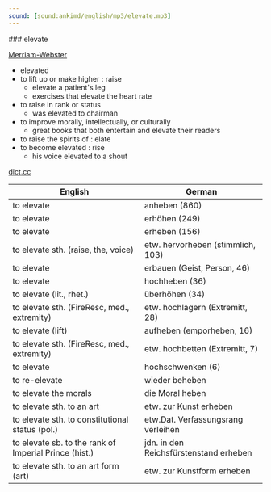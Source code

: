 ```yaml
---
sound: [sound:ankimd/english/mp3/elevate.mp3]
---
```


\### elevate

[Merriam-Webster](https://www.merriam-webster.com/dictionary/elevate)

- elevated
- to lift up or make higher : raise
    - elevate a patient's leg
    - exercises that elevate the heart rate
- to raise in rank or status
    - was elevated to chairman
- to improve morally, intellectually, or culturally
    - great books that both entertain and elevate their readers
- to raise the spirits of : elate
- to become elevated : rise
    - his voice elevated to a shout

[dict.cc](https://www.dict.cc/elevate)

| English        | German       |
| -------------- | ------------ |
| to elevate | anheben (860) |
| to elevate | erhöhen (249) |
| to elevate | erheben (156) |
| to elevate sth. (raise, the, voice) | etw. hervorheben (stimmlich, 103) |
| to elevate | erbauen (Geist, Person, 46) |
| to elevate | hochheben (36) |
| to elevate (lit., rhet.) | überhöhen (34) |
| to elevate sth. (FireResc, med., extremity) | etw. hochlagern (Extremitt, 28) |
| to elevate (lift) | aufheben (emporheben, 16) |
| to elevate sth. (FireResc, med., extremity) | etw. hochbetten (Extremitt, 7) |
| to elevate | hochschwenken (6) |
| to re-elevate | wieder beheben |
| to elevate the morals | die Moral heben |
| to elevate sth. to an art | etw. zur Kunst erheben |
| to elevate sth. to constitutional status (pol.) | etw.Dat. Verfassungsrang verleihen |
| to elevate sb. to the rank of Imperial Prince (hist.) | jdn. in den Reichsfürstenstand erheben |
| to elevate sth. to an art form (art) | etw. zur Kunstform erheben |
